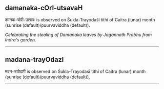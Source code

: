 ## damanaka-cOrI-utsavaH
दमनक-चोरी-उत्सवः is observed on Śukla-Trayodaśī tithi of Caitra (lunar) month (sunrise (default)/puurvaviddha (default)).

_Celebrating the stealing of Damanaka leaves by Jagannath Prabhu from Indra's garden._

---
## madana-trayOdazI
मदन-त्रयोदशी is observed on Śukla-Trayodaśī tithi of Caitra (lunar) month (sunrise (default)/puurvaviddha (default)).



---

